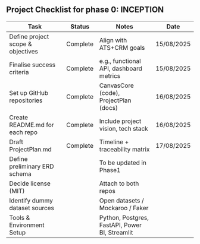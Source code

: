 ## Project Checklist for phase 0: INCEPTION

| Task                              | Status   | Notes                                          | Date     |
| --------------------------------- | ------   | ---------------------------------------------- |--------- |
| Define project scope & objectives |Complete  | Align with ATS+CRM goals                       |15/08/2025|
| Finalise success criteria         |Complete  | e.g., functional API, dashboard metrics        |15/08/2025|
| Set up GitHub repositories        |Complete  | CanvasCore (code), ProjectPlan (docs)          |16/08/2025|
| Create README.md for each repo    |Complete  | Include project vision, tech stack             |16/08/2025|
| Draft ProjectPlan.md              |Complete  | Timeline + traceability matrix                 |17/08/2025|
| Define preliminary ERD schema     |          | To be updated in Phase1                        |          |
| Decide license (MIT)              |          | Attach to both repos                           |          |
| Identify dummy dataset sources    |          | Open datasets / Mockaroo / Faker               |          |
| Tools & Environment Setup         |          | Python, Postgres, FastAPI, Power BI, Streamlit |          |
